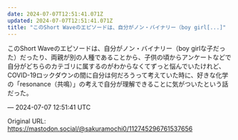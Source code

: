 ```yaml
---
date: 2024-07-07T12:51:41.071Z
updated: 2024-07-07T12:51:41.071Z
title: "このShort Waveのエピソードは、自分がノン・バイナリー（boy girl[...]"
---
```


<p>このShort Waveのエピソードは、自分がノン・バイナリー（boy girlな子だった）だったり、両親が別の人種であることから、子供の頃からアンケートなどで自分がどちらのカテゴリに属するのがわからなくてずっと悩んでいたけれど、COVID-19ロックダウンの間に自分は何だろうって考えていた時に、好きな化学の「resonance（共鳴）」の考えで自分が理解できることに気がついたという話だった。</p>

&mdash; 2024-07-07 12:51:41 UTC

Original URL: https://mastodon.social/@sakuramochi0/112745296761537656
